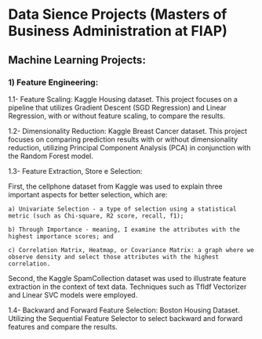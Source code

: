 # Data Sience Projects (Masters of Business Administration at FIAP)

## Machine Learning Projects:

### 1) Feature Engineering:
1.1- Feature Scaling: Kaggle Housing dataset. This project focuses on a pipeline that utilizes Gradient Descent (SGD Regression) and Linear Regression, with or without feature scaling, to compare the results.

1.2- Dimensionality Reduction: Kaggle Breast Cancer dataset. This project focuses on comparing prediction results with or without dimensionality reduction, utilizing Principal Component Analysis (PCA) in conjunction with the Random Forest model.

1.3- Feature Extraction, Store e Selection: 
  
  First, the cellphone dataset from Kaggle was used to explain three important aspects for better selection, which are:
    
    a) Univariate Selection - a type of selection using a statistical metric (such as Chi-square, R2 score, recall, f1);
    
    b) Through Importance - meaning, I examine the attributes with the highest importance scores; and
    
    c) Correlation Matrix, Heatmap, or Covariance Matrix: a graph where we observe density and select those attributes with the highest correlation.

  Second, the Kaggle SpamCollection dataset was used to illustrate feature extraction in the context of text data. Techniques such as TfIdf Vectorizer and Linear SVC models were employed.

1.4- Backward and Forward Feature Selection: Boston Housing Dataset. Utilizing the Sequential Feature Selector to select backward and forward features and compare the results.
